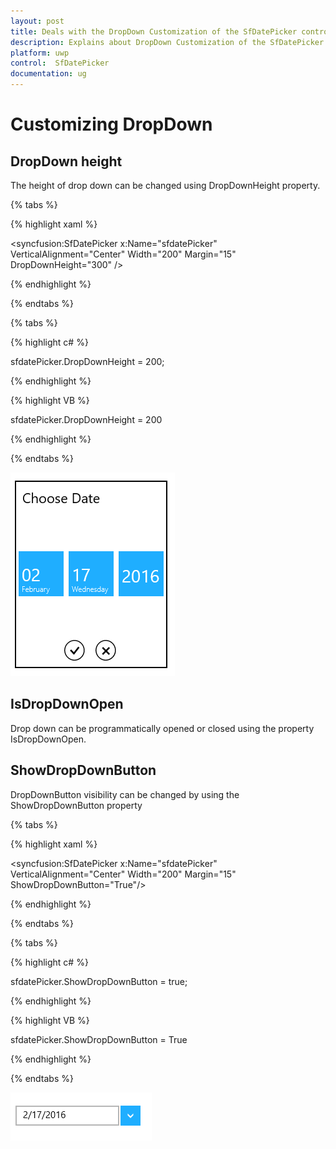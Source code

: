 ```yaml
---
layout: post
title: Deals with the DropDown Customization of the SfDatePicker control for UWP
description: Explains about DropDown Customization of the SfDatePicker control for UWP
platform: uwp
control:  SfDatePicker
documentation: ug
---
```

# Customizing DropDown

## DropDown height

The height of drop down can be changed using DropDownHeight property.

{% tabs %}

{% highlight xaml %}

  <syncfusion:SfDatePicker x:Name="sfdatePicker" VerticalAlignment="Center"  Width="200" Margin="15" DropDownHeight="300" />

{% endhighlight %}

{% endtabs %}

{% tabs %}

{% highlight c# %}

sfdatePicker.DropDownHeight = 200;

{% endhighlight %}

{% highlight VB %}

sfdatePicker.DropDownHeight = 200

{% endhighlight %}

{% endtabs %}

![](Customizing-DropDown_images/Customizing-DropDown_img2.png)


## IsDropDownOpen

Drop down can be programmatically opened or closed using the property IsDropDownOpen.

## ShowDropDownButton

DropDownButton visibility can be changed by using the ShowDropDownButton property

{% tabs %}

{% highlight xaml %}

   <syncfusion:SfDatePicker x:Name="sfdatePicker" VerticalAlignment="Center"  Width="200" Margin="15" ShowDropDownButton="True"/>

{% endhighlight %}

{% endtabs %}

{% tabs %}

{% highlight c# %}

 sfdatePicker.ShowDropDownButton = true;

{% endhighlight %}

{% highlight VB %}

 sfdatePicker.ShowDropDownButton = True

{% endhighlight %}

{% endtabs %}

![](Customizing-DropDown_images/Customizing-DropDown_img3.png)